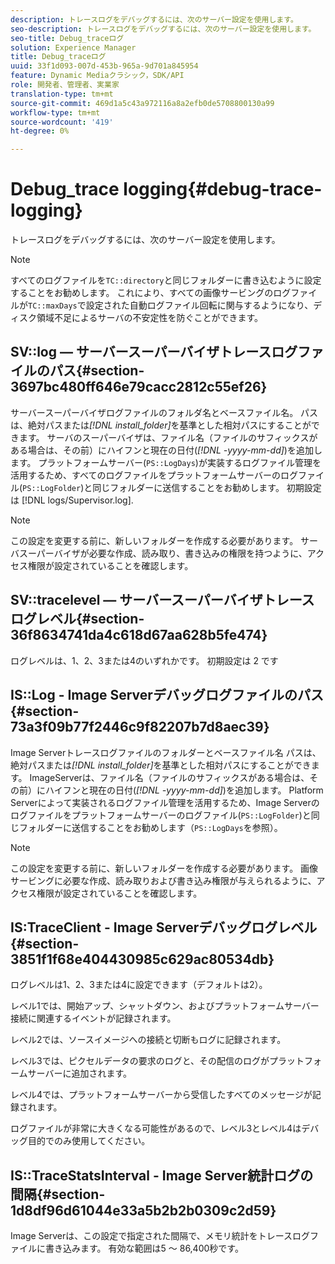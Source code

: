 ```yaml
---
description: トレースログをデバッグするには、次のサーバー設定を使用します。
seo-description: トレースログをデバッグするには、次のサーバー設定を使用します。
seo-title: Debug_traceログ
solution: Experience Manager
title: Debug_traceログ
uuid: 33f1d093-007d-453b-965a-9d701a845954
feature: Dynamic Mediaクラシック，SDK/API
role: 開発者、管理者、実業家
translation-type: tm+mt
source-git-commit: 469d1a5c43a972116a8a2efb0de5708800130a99
workflow-type: tm+mt
source-wordcount: '419'
ht-degree: 0%

---
```



# Debug_trace logging{#debug-trace-logging}

トレースログをデバッグするには、次のサーバー設定を使用します。

>[!NOTE]
>
>すべてのログファイルを`TC::directory`と同じフォルダーに書き込むように設定することをお勧めします。 これにより、すべての画像サービングのログファイルが`TC::maxDays`で設定された自動ログファイル回転に関与するようになり、ディスク領域不足によるサーバの不安定性を防ぐことができます。

## SV::log — サーバースーパーバイザトレースログファイルのパス{#section-3697bc480ff646e79cacc2812c55ef26}

サーバースーパーバイザログファイルのフォルダ名とベースファイル名。 パスは、絶対パスまたは&#x200B;*[!DNL install_folder]*&#x200B;を基準とした相対パスにすることができます。 サーバのスーパーバイザは、ファイル名（ファイルのサフィックスがある場合は、その前）にハイフンと現在の日付(*[!DNL -yyyy-mm-dd]*)を追加します。 プラットフォームサーバー(`PS::LogDays`)が実装するログファイル管理を活用するため、すべてのログファイルをプラットフォームサーバーのログファイル(`PS::LogFolder`)と同じフォルダーに送信することをお勧めします。 初期設定は [!DNL logs/Supervisor.log].

>[!NOTE]
>
>この設定を変更する前に、新しいフォルダーを作成する必要があります。 サーバスーパーバイザが必要な作成、読み取り、書き込みの権限を持つように、アクセス権限が設定されていることを確認します。

## SV::tracelevel — サーバースーパーバイザトレースログレベル{#section-36f8634741da4c618d67aa628b5fe474}

ログレベルは、1、2、3または4のいずれかです。 初期設定は 2 です

## IS::Log - Image Serverデバッグログファイルのパス{#section-73a3f09b77f2446c9f82207b7d8aec39}

Image Serverトレースログファイルのフォルダーとベースファイル名 パスは、絶対パスまたは&#x200B;*[!DNL install_folder]*&#x200B;を基準とした相対パスにすることができます。 ImageServerは、ファイル名（ファイルのサフィックスがある場合は、その前）にハイフンと現在の日付(*[!DNL -yyyy-mm-dd]*)を追加します。 Platform Serverによって実装されるログファイル管理を活用するため、Image Serverのログファイルをプラットフォームサーバーのログファイル(`PS::LogFolder`)と同じフォルダーに送信することをお勧めします（`PS::LogDays`を参照）。

>[!NOTE]
>
>この設定を変更する前に、新しいフォルダーを作成する必要があります。 画像サービングに必要な作成、読み取りおよび書き込み権限が与えられるように、アクセス権限が設定されていることを確認します。

## IS:TraceClient - Image Serverデバッグログレベル{#section-3851f1f68e404430985c629ac80534db}

ログレベルは1、2、3または4に設定できます（デフォルトは2）。

レベル1では、開始アップ、シャットダウン、およびプラットフォームサーバー接続に関連するイベントが記録されます。

レベル2では、ソースイメージへの接続と切断もログに記録されます。

レベル3では、ピクセルデータの要求のログと、その配信のログがプラットフォームサーバーに追加されます。

レベル4では、プラットフォームサーバーから受信したすべてのメッセージが記録されます。

ログファイルが非常に大きくなる可能性があるので、レベル3とレベル4はデバッグ目的でのみ使用してください。

## IS::TraceStatsInterval - Image Server統計ログの間隔{#section-1d8df96d61044e33a5b2b2b0309c2d59}

Image Serverは、この設定で指定された間隔で、メモリ統計をトレースログファイルに書き込みます。 有効な範囲は5 ～ 86,400秒です。
